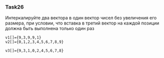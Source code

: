 ### Task26

Интеркалируйте два вектора в один вектор чисел без увеличения его размера, при условии, что вставка в третий вектор на каждой позиции должна быть выполнена только один раз

```
v1[]={9,3,9,9,1}
v2[]={0,1,2,3,4,5,6,7,8,9}

v3[]={9,3,1,0,2,4,5,6,7,8}
```
